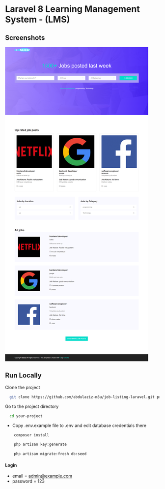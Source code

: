 # Laravel 8 Learning Management System - (LMS)

## Screenshots

![preview img](/preview.png)

## Run Locally

Clone the project

```bash
  git clone https://github.com/abdulaziz-m5u/job-listing-laravel.git project-name
```

Go to the project directory

```bash
  cd your-project
```

-   Copy .env.example file to .env and edit database credentials there

```bash
    composer install
```

```bash
    php artisan key:generate
```

```bash
    php artisan migrate:fresh db:seed
```

#### Login

-   email = admin@example.com
-   password = 123
